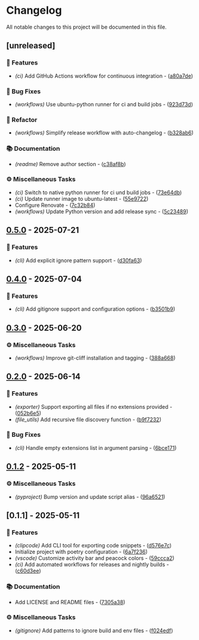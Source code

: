 # Changelog

All notable changes to this project will be documented in this file.

## [unreleased]

### 🚀 Features

- *(ci)* Add GitHub Actions workflow for continuous integration - ([a80a7de](https://git.0xmax42.io/maxp/clipcode/commit/a80a7dea3ee398fdee2a4e6af09356e22764c432))

### 🐛 Bug Fixes

- *(workflows)* Use ubuntu-python runner for ci and build jobs - ([923d73d](https://git.0xmax42.io/maxp/clipcode/commit/923d73d566fd85d465731d3b080534dd8f602236))

### 🚜 Refactor

- *(workflows)* Simplify release workflow with auto-changelog - ([b328ab6](https://git.0xmax42.io/maxp/clipcode/commit/b328ab669f38d8143655ce19209a70dd74523ae0))

### 📚 Documentation

- *(readme)* Remove author section - ([c38af8b](https://git.0xmax42.io/maxp/clipcode/commit/c38af8ba05138f4177188718dfab65b7ff2f5159))

### ⚙️ Miscellaneous Tasks

- *(ci)* Switch to native python runner for ci und build jobs - ([73e64db](https://git.0xmax42.io/maxp/clipcode/commit/73e64db3357d982ea1c00898b6873f688f12fcb5))
- *(ci)* Update runner image to ubuntu-latest - ([55e9722](https://git.0xmax42.io/maxp/clipcode/commit/55e97225cfc4a8170dff9dcaad3118f7ac5fe8e2))
- Configure Renovate - ([7c32b84](https://git.0xmax42.io/maxp/clipcode/commit/7c32b8480a0158ff908298046a91033055044f76))
- *(workflows)* Update Python version and add release sync - ([5c23489](https://git.0xmax42.io/maxp/clipcode/commit/5c234896b83b3dac19ca38fdfe36510b00cd01e0))

## [0.5.0](https://git.0xmax42.io/maxp/clipcode/compare/v0.4.0..v0.5.0) - 2025-07-21

### 🚀 Features

- *(cli)* Add explicit ignore pattern support - ([d30fa63](https://git.0xmax42.io/maxp/clipcode/commit/d30fa63675a12f33c88f4c88e78590ab7183b0f9))

## [0.4.0](https://git.0xmax42.io/maxp/clipcode/compare/v0.3.0..v0.4.0) - 2025-07-04

### 🚀 Features

- *(cli)* Add gitignore support and configuration options - ([b3501b9](https://git.0xmax42.io/maxp/clipcode/commit/b3501b9a13046008a8c21d6217ecaa60546d76ab))

## [0.3.0](https://git.0xmax42.io/maxp/clipcode/compare/v0.2.0..v0.3.0) - 2025-06-20

### ⚙️ Miscellaneous Tasks

- *(workflows)* Improve git-cliff installation and tagging - ([388a668](https://git.0xmax42.io/maxp/clipcode/commit/388a66871d826fca2b36ad2b3382d3a3d346a042))

## [0.2.0](https://git.0xmax42.io/maxp/clipcode/compare/v0.1.2..v0.2.0) - 2025-06-14

### 🚀 Features

- *(exporter)* Support exporting all files if no extensions provided - ([052b6e5](https://git.0xmax42.io/maxp/clipcode/commit/052b6e5af8fd30621f82e7475ee56d8dbfcd0821))
- *(file_utils)* Add recursive file discovery function - ([b9f7232](https://git.0xmax42.io/maxp/clipcode/commit/b9f723299c2c0f068dcdbda0949452a05fea8cc6))

### 🐛 Bug Fixes

- *(cli)* Handle empty extensions list in argument parsing - ([6bce171](https://git.0xmax42.io/maxp/clipcode/commit/6bce1711ec942008ed9a61e85b847c9fe3e362cf))

## [0.1.2](https://git.0xmax42.io/maxp/clipcode/compare/v0.1.1..v0.1.2) - 2025-05-11

### ⚙️ Miscellaneous Tasks

- *(pyproject)* Bump version and update script alias - ([96a6521](https://git.0xmax42.io/maxp/clipcode/commit/96a6521e083af4fa3a875f67f6d4a014e8066bbe))

## [0.1.1] - 2025-05-11

### 🚀 Features

- *(clipcode)* Add CLI tool for exporting code snippets - ([d576e7c](https://git.0xmax42.io/maxp/clipcode/commit/d576e7c060ddb15aa6418bf54ae70fcc96ee9475))
- Initialize project with poetry configuration - ([6a7f236](https://git.0xmax42.io/maxp/clipcode/commit/6a7f236e528c305ee0201de7f78fe8cc8290b785))
- *(vscode)* Customize activity bar and peacock colors - ([59ccca2](https://git.0xmax42.io/maxp/clipcode/commit/59ccca2ed8e19fe6cf8336b1d709d81eb171d150))
- *(ci)* Add automated workflows for releases and nightly builds - ([c60d3ee](https://git.0xmax42.io/maxp/clipcode/commit/c60d3eecc614f5ffb8721e975ced6293f6bfbffd))

### 📚 Documentation

- Add LICENSE and README files - ([7305a38](https://git.0xmax42.io/maxp/clipcode/commit/7305a386b112ff5abcf58cc22589a21e75617879))

### ⚙️ Miscellaneous Tasks

- *(gitignore)* Add patterns to ignore build and env files - ([f024edf](https://git.0xmax42.io/maxp/clipcode/commit/f024edf5d74ec6fc871a18861baccf2a6a0ba97c))


